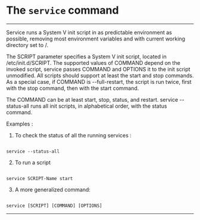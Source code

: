 # The `service` command
---
Service runs a System V init script in as predictable environment as possible, removing most environment variables and with current working directory set to /. 

The SCRIPT parameter specifies a System V init script, located in /etc/init.d/SCRIPT. The supported values of COMMAND depend on the invoked script, service passes COMMAND and OPTIONS it to the init script unmodified. All scripts should support at least the start and stop commands. As a special case, if COMMAND is --full-restart, the script is run twice, first with the stop command, then with the start command.

The COMMAND can be at least start, stop, status, and restart.
service --status-all runs all init scripts, in alphabetical order, with the status command.

Examples :

1. To check the status of all the running services :  

```

service --status-all

```  

2.  To run a script 

```

service SCRIPT-Name start

```
  

3. A more generalized command:

  

```

service [SCRIPT] [COMMAND] [OPTIONS]

```
  

---

